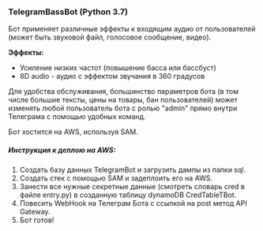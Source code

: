 ### TelegramBassBot (Python 3.7)
Бот применяет различные эффекты к входящим аудио от пользователей (может быть звуковой файл, голосовое сообщение, видео).

**Эффекты:**
- Усиление низких частот (повышение басса или бассбуст)
- 8D audio - аудио с эффектом звучания в 360 градусов

Для удобства обслуживания, большинство параметров бота
(в том числе большие тексты, цены на товары, бан пользователей) может изменять
любой пользователь бота с ролью "admin" прямо внутри Телеграма с помощью
удобных команд.

Бот хостится на AWS, используя SAM.

##### Инструкция к деплою на AWS:
1. Создать базу данных TelegramBot и загрузить дампы из папки sql.
2. Создать стек с помощью SAM и задеплоить его на AWS.
3. Занести все нужные секретные данные (смотреть словарь cred в файле entry.py) в
созданную таблицу dynamoDB CredTableTBot.
4. Повесить WebHook на Телеграм Бота с ссылкой на post метод
API Gateway.
5. Бот готов!

